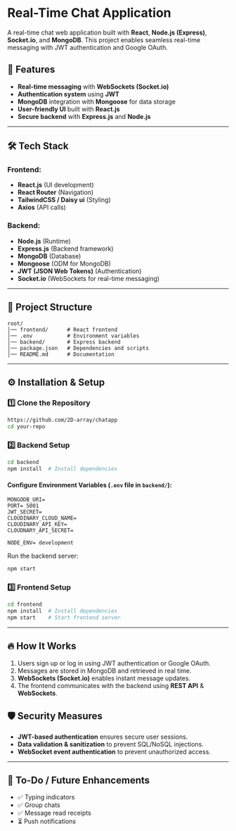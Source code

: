 # Real-Time Chat Application

A real-time chat web application built with **React**, **Node.js (Express)**, **Socket.io**, and **MongoDB**. This project enables seamless real-time messaging with JWT authentication and Google OAuth.

## 🚀 Features

- **Real-time messaging** with **WebSockets (Socket.io)**
- **Authentication system** using **JWT**
- **MongoDB** integration with **Mongoose** for data storage
- **User-friendly UI** built with **React.js**
- **Secure backend** with **Express.js** and **Node.js**

---

## 🛠️ Tech Stack

### Frontend:
- **React.js** (UI development)
- **React Router** (Navigation)
- **TailwindCSS / Daisy ui** (Styling)
- **Axios** (API calls)

### Backend:
- **Node.js** (Runtime)
- **Express.js** (Backend framework)
- **MongoDB** (Database)
- **Mongoose** (ODM for MongoDB)
- **JWT (JSON Web Tokens)** (Authentication)
- **Socket.io** (WebSockets for real-time messaging)

---

## 📂 Project Structure

```
root/
│── frontend/      # React frontend
│── .env           # Environment variables
│── backend/       # Express backend
│── package.json   # Dependencies and scripts
│── README.md      # Documentation
```

---

## ⚙️ Installation & Setup

### 1️⃣ Clone the Repository
```bash
https://github.com/2D-array/chatapp
cd your-repo
```

### 2️⃣ Backend Setup
```bash
cd backend
npm install  # Install dependencies
```

#### Configure Environment Variables (`.env` file in `backend/`):
```
MONGODB_URI=
PORT= 5001
JWT_SECRET= 
CLOUDINARY_CLOUD_NAME=
CLOUDINARY_API_KEY=
CLOUDNARY_API_SECRET=

NODE_ENV= development
```

Run the backend server:
```bash
npm start
```

### 3️⃣ Frontend Setup
```bash
cd frontend
npm install  # Install dependencies
npm start    # Start frontend server
```

---

## 🔥 How It Works

1. Users sign up or log in using JWT authentication or Google OAuth.
2. Messages are stored in MongoDB and retrieved in real time.
3. **WebSockets (Socket.io)** enables instant message updates.
4. The frontend communicates with the backend using **REST API** & **WebSockets**.



## 🛡️ Security Measures

- **JWT-based authentication** ensures secure user sessions.
- **Data validation & sanitization** to prevent SQL/NoSQL injections.
- **WebSocket event authentication** to prevent unauthorized access.

---

## 📌 To-Do / Future Enhancements

- ✅ Typing indicators
- ✅ Group chats
- ✅ Message read receipts
- ⏳ Push notifications



